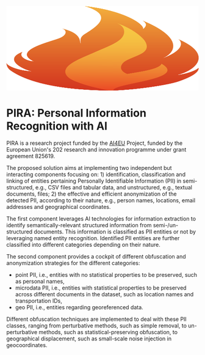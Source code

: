 <p align="center">
  <img src="https://github.com/tonellotto/pira-project/blob/main/pira.png?raw=true" alt="PIRA" width="611px" height="221px"/>
</p>

# PIRA: Personal Information Recognition with AI

PIRA is a research project funded by the [AI4EU](http://www.ai4europe.eu) Project, funded by the European Union's 202 research and innovation programme under grant agreement 825619.

The proposed solution aims at implementing two independent but interacting components focusing on: 1) identification, classification and linking of entities pertaining Personally Identifiable Information (PII) in semi-structured, e.g., CSV files and tabular data, and unstructured, e.g., textual documents, files; 2) the effective and efficient anonymization of the detected PII, according to their nature, e.g., person names, locations, email addresses and geographical coordinates. 

The first component leverages AI technologies for information extraction to identify semantically-relevant structured information from semi-/un-structured documents. This information is classified as PII entities or not by leveraging named entity recognition. Identified PII entities are further classified into different categories depending on their nature. 

The second component provides a cockpit of different obfuscation and anonymization strategies for the different categories: 

* point PII, i.e., entities with no statistical properties to be preserved, such as personal names, 
* microdata PII, i.e., entities with statistical properties to be preserved across different documents in the dataset, such as location names and transportation IDs, 
* geo PII, i.e., entities regarding georeferenced data. 

Different obfuscation techniques are implemented to deal with these PII classes, ranging from perturbative methods, such as simple removal, to un-perturbative methods, such as statistical-preserving obfuscation, to geographical displacement, such as small-scale noise injection in geocoordinates.